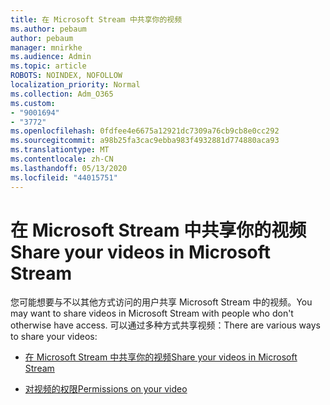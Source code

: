 ```yaml
---
title: 在 Microsoft Stream 中共享你的视频
ms.author: pebaum
author: pebaum
manager: mnirkhe
ms.audience: Admin
ms.topic: article
ROBOTS: NOINDEX, NOFOLLOW
localization_priority: Normal
ms.collection: Adm_O365
ms.custom:
- "9001694"
- "3772"
ms.openlocfilehash: 0fdfee4e6675a12921dc7309a76cb9cb8e0cc292
ms.sourcegitcommit: a98b25fa3cac9ebba983f4932881d774880aca93
ms.translationtype: MT
ms.contentlocale: zh-CN
ms.lasthandoff: 05/13/2020
ms.locfileid: "44015751"
---
```

# <a name="share-your-videos-in-microsoft-stream"></a><span data-ttu-id="aee64-102">在 Microsoft Stream 中共享你的视频</span><span class="sxs-lookup"><span data-stu-id="aee64-102">Share your videos in Microsoft Stream</span></span>

<span data-ttu-id="aee64-103">您可能想要与不以其他方式访问的用户共享 Microsoft Stream 中的视频。</span><span class="sxs-lookup"><span data-stu-id="aee64-103">You may want to share videos in Microsoft Stream with people who don't otherwise have access.</span></span> <span data-ttu-id="aee64-104">可以通过多种方式共享视频：</span><span class="sxs-lookup"><span data-stu-id="aee64-104">There are various ways to share your videos:</span></span>

- [<span data-ttu-id="aee64-105">在 Microsoft Stream 中共享你的视频</span><span class="sxs-lookup"><span data-stu-id="aee64-105">Share your videos in Microsoft Stream</span></span>](https://docs.microsoft.com/stream/portal-share-video)

- [<span data-ttu-id="aee64-106">对视频的权限</span><span class="sxs-lookup"><span data-stu-id="aee64-106">Permissions on your video</span></span>](https://docs.microsoft.com/stream/portal-share-video#permissions-on-your-video)
